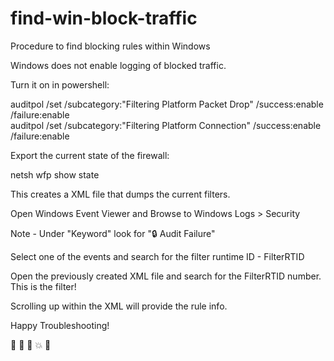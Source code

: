# find-win-block-traffic
Procedure to find blocking rules within Windows

Windows does not enable logging of blocked traffic.

Turn it on in powershell:

auditpol /set /subcategory:"Filtering Platform Packet Drop" /success:enable /failure:enable  
auditpol /set /subcategory:"Filtering Platform Connection" /success:enable /failure:enable  

Export the current state of the firewall:

netsh wfp show state

This creates a XML file that dumps the current filters.

Open Windows Event Viewer and Browse to Windows Logs > Security

Note - Under "Keyword" look for "🔒 Audit Failure"

Select one of the events and search for the filter runtime ID - FilterRTID

Open the previously created XML file and search for the FilterRTID number. This is the filter! 

Scrolling up within the XML will provide the rule info.

Happy Troubleshooting! 

👾     👾     👾
          💥
🚀
